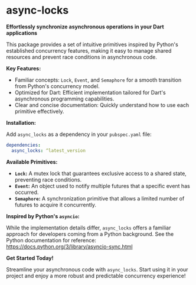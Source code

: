 # async-locks

**Effortlessly synchronize asynchronous operations in your Dart applications**

This package provides a set of intuitive primitives inspired by Python's established concurrency features, making it easy to manage shared resources and prevent race conditions in asynchronous code. 

**Key Features:**

* Familiar concepts: `Lock`, `Event`, and `Semaphore` for a smooth transition from Python's concurrency model.
* Optimized for Dart: Efficient implementation tailored for Dart's asynchronous programming capabilities.
* Clear and concise documentation: Quickly understand how to use each primitive effectively.

**Installation:**

Add `async_locks` as a dependency in your `pubspec.yaml` file:

```yaml
dependencies:
  async_locks: ^latest_version
```

**Available Primitives:**

* **`Lock`:** A mutex lock that guarantees exclusive access to a shared state, preventing race conditions.
* **`Event`:** An object used to notify multiple futures that a specific event has occurred.
* **`Semaphore`:** A synchronization primitive that allows a limited number of futures to acquire it concurrently.

**Inspired by Python's `asyncio`:**

While the implementation details differ, `async_locks` offers a familiar approach for developers coming from a Python background. See the Python documentation for reference: https://docs.python.org/3/library/asyncio-sync.html

**Get Started Today!**

Streamline your asynchronous code with `async_locks`. Start using it in your project and enjoy a more robust and predictable concurrency experience!
